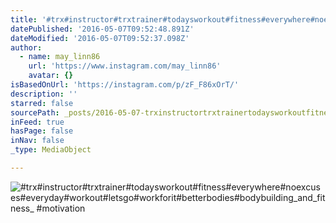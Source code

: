 ```yaml
---
title: '#trx#instructor#trxtrainer#todaysworkout#fitness#everywhere#noexcuses#everyday#workout#letsgo#workforit#betterbodies#bodybuilding_and_fitness_ #motivation'
datePublished: '2016-05-07T09:52:48.891Z'
dateModified: '2016-05-07T09:52:37.098Z'
author:
  - name: may_linn86
    url: 'https://www.instagram.com/may_linn86'
    avatar: {}
isBasedOnUrl: 'https://instagram.com/p/zF_F86xOrT/'
description: ''
starred: false
sourcePath: _posts/2016-05-07-trxinstructortrxtrainertodaysworkoutfitnesseverywhere.md
inFeed: true
hasPage: false
inNav: false
_type: MediaObject

---
```

![#trx#instructor#trxtrainer#todaysworkout#fitness#everywhere#noexcuses#everyday#workout#letsgo#workforit#betterbodies#bodybuilding_and_fitness_ #motivation](https://scontent.cdninstagram.com/t51.2885-15/e15/11005241_1397718500535551_878103450_n.jpg?ig_cache_key=OTIwNDE5MTg0ODA1MjEwODM1.2)